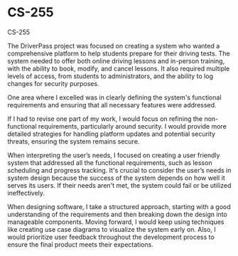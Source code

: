 # CS-255
CS-255

The DriverPass project was focused on creating a system who wanted a comprehensive platform to help students prepare for their driving tests. The system needed to offer both online driving lessons and in-person training, with the ability to book, modify, and cancel lessons. It also required multiple levels of access, from students to administrators, and the ability to log changes for security purposes.

One area where I excelled was in clearly defining the system's functional requirements and ensuring that all necessary features were addressed. 

If I had to revise one part of my work, I would focus on refining the non-functional requirements, particularly around security. I would provide more detailed strategies for handling platform updates and potential security threats, ensuring the system remains secure.

When interpreting the user’s needs, I focused on creating a user friendly system that addressed all the functional requirements, such as lesson scheduling and progress tracking. It's crucial to consider the user’s needs in system design because the success of the system depends on how well it serves its users. If their needs aren't met, the system could fail or be utilized ineffectively.

When designing software, I take a structured approach, starting with a good understanding of the requirements and then breaking down the design into manageable components. Moving forward, I would keep using techniques like creating use case diagrams to visualize the system early on. Also, I would prioritize user feedback throughout the development process to ensure the final product meets their expectations.
